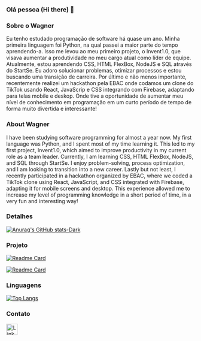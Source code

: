 ### Olá pessoa (Hi there) 👋

### Sobre o Wagner
Eu tenho estudado programação de software há quase um ano. Minha primeira linguagem foi Python, na qual passei a maior parte do tempo aprendendo-a. Isso me levou ao meu primeiro projeto, o Invent1.0, que visava aumentar a produtividade no meu cargo atual como líder de equipe. Atualmente, estou aprendendo CSS, HTML FlexBox, NodeJS e SQL através do StartSe. Eu adoro solucionar problemas, otimizar processos e estou buscando uma transição de carreira.
Por último e não menos importante, recentemente realizei um hackathon pela EBAC onde codamos um clone do TikTok usando React, JavaScrip e CSS integrando com Firebase, adaptando para telas mobile e deskop. Onde tive a oportunidade de aumentar meu nível de conhecimento em programação em um curto período de tempo de forma muito divertida e interessante!

### About Wagner
I have been studying software programming for almost a year now. My first language was Python, and I spent most of my time learning it. This led to my first project, Invent1.0, which aimed to improve productivity in my current role as a team leader. Currently, I am learning CSS, HTML FlexBox, NodeJS, and SQL through StartSe. I enjoy problem-solving, process optimization, and I am looking to transition into a new career.
Lastly but not least, I recently participated in a hackathon organized by EBAC, where we coded a TikTok clone using React, JavaScript, and CSS integrated with Firebase, adapting it for mobile screens and desktop. This experience allowed me to increase my level of programming knowledge in a short period of time, in a very fun and interesting way!

### Detalhes

[![Anurag's GitHub stats-Dark](https://github-readme-stats.vercel.app/api?username=WagDevX&show_icons=true&theme=dark#gh-dark-mode-only)](https://github.com/Hellzito/github-readme-stats#gh-dark-mode-only)

### Projeto
[![Readme Card](https://github-readme-stats.vercel.app/api/pin/?username=WagDevX&repo=TikTok-Clone&theme=dark#gh-dark-mode-only)](https://github.com/anuraghazra/github-readme-stats)

[![Readme Card](https://github-readme-stats.vercel.app/api/pin/?username=WagDevX&repo=InventarioV1.0&theme=dark#gh-dark-mode-only)](https://github.com/Hellzito/TikTok-Clone)

### Linguagens

[![Top Langs](https://github-readme-stats.vercel.app/api/top-langs/?username=WagDevX&theme=dark#gh-dark-mode-only)](https://github.com/anuraghazra/github-readme-stats)

### Contato

[<img src='https://img.shields.io/badge/LinkedIn-007785?style=for-the-badges&logo=linkedin&locoColor=white' alt='Linkedin' height='30'>](https://www.linkedin.com/in/wagner-de-araujo-7b2854118/)
